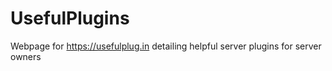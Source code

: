 # UsefulPlugins
Webpage for https://usefulplug.in detailing helpful server plugins for server owners
